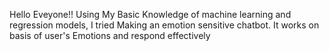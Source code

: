 Hello Eveyone!!
Using My Basic Knowledge of machine learning and regression models, I tried Making an emotion sensitive chatbot.
It works on basis of user's Emotions and respond effectively

